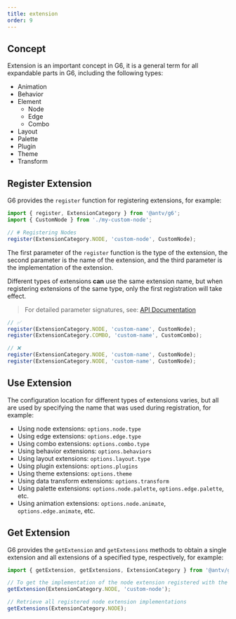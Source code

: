 ```yaml
---
title: extension
order: 9
---
```


## Concept

Extension is an important concept in G6, it is a general term for all expandable parts in G6, including the following types:

- Animation
- Behavior
- Element
  - Node
  - Edge
  - Combo
- Layout
- Palette
- Plugin
- Theme
- Transform

## Register Extension

G6 provides the `register` function for registering extensions, for example:

```typescript
import { register, ExtensionCategory } from '@antv/g6';
import { CustomNode } from './my-custom-node';

// # Registering Nodes
register(ExtensionCategory.NODE, 'custom-node', CustomNode);
```

The first parameter of the `register` function is the type of the extension, the second parameter is the name of the extension, and the third parameter is the implementation of the extension.

Different types of extensions **can** use the same extension name, but when registering extensions of the same type, only the first registration will take effect.

> For detailed parameter signatures, see: [API Documentation](/en/api/reference/g6/register)

```typescript
// ✅
register(ExtensionCategory.NODE, 'custom-name', CustomNode);
register(ExtensionCategory.COMBO, 'custom-name', CustomCombo);

// ❌
register(ExtensionCategory.NODE, 'custom-name', CustomNode);
register(ExtensionCategory.NODE, 'custom-name', CustomNode);
```

## Use Extension

The configuration location for different types of extensions varies, but all are used by specifying the name that was used during registration, for example:

- Using node extensions: `options.node.type`
- Using edge extensions: `options.edge.type`
- Using combo extensions: `options.combo.type`
- Using behavior extensions: `options.behaviors`
- Using layout extensions: `options.layout.type`
- Using plugin extensions: `options.plugins`
- Using theme extensions: `options.theme`
- Using data transform extensions: `options.transform`
- Using palette extensions: `options.node.palette`, `options.edge.palette`, etc.
- Using animation extensions: `options.node.animate`, `options.edge.animate`, etc.

## Get Extension

G6 provides the `getExtension` and `getExtensions` methods to obtain a single extension and all extensions of a specified type, respectively, for example:

```typescript
import { getExtension, getExtensions, ExtensionCategory } from '@antv/g6';

// To get the implementation of the node extension registered with the name 'custom-node'
getExtension(ExtensionCategory.NODE, 'custom-node');

// Retrieve all registered node extension implementations
getExtensions(ExtensionCategory.NODE);
```

